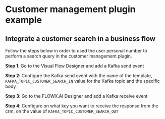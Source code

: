 # Customer management plugin example

## Integrate a customer search in a business flow

Follow the steps below in order to used the user personal number to perform a search query in the customer management plugin.

**Step 1**: Go to the Visual Flow Designer and add a Kafka send event

**Step 2**: Configure the Kafka send event with the name of the template, `KAFKA_TOPIC_CUSTOMER_SEARCH_IN` value for the Kafka topic and the specific body

**Step 3**: Go to the FLOWX.AI Designer and add a Kafka receive event

**Step 4**: Configure on what key you want to receive the response from the crm, on the value of `KAFKA_TOPIC_CUSTOMER_SEARCH_OUT`